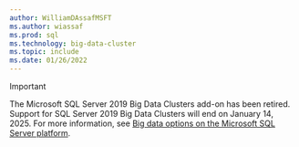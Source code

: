 ```yaml
---
author: WilliamDAssafMSFT
ms.author: wiassaf
ms.prod: sql
ms.technology: big-data-cluster
ms.topic: include
ms.date: 01/26/2022
---
```


> [!IMPORTANT]
> The Microsoft SQL Server 2019 Big Data Clusters add-on has been retired. Support for SQL Server 2019 Big Data Clusters will end on January 14, 2025. For more information, see [Big data options on the Microsoft SQL Server platform](../big-data-cluster/big-data-options.md).